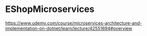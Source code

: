 # EShopMicroservices
https://www.udemy.com/course/microservices-architecture-and-implementation-on-dotnet/learn/lecture/42551694#overview
